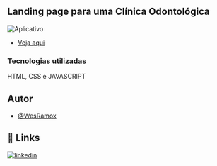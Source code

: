 
## Landing page para uma Clínica Odontológica

![Aplicativo](https://snipboard.io/c7GauL.jpg)

- [Veja aqui](https://wesramox.github.io/LandingPage-Dentista/)

### Tecnologias utilizadas

HTML, CSS e JAVASCRIPT

## Autor

- [@WesRamox](https://www.github.com/wesramox)


## 🔗 Links
[![linkedin](https://img.shields.io/badge/linkedin-0A66C2?style=for-the-badge&logo=linkedin&logoColor=white)](https://www.linkedin.com/in/wesleyramox/)

